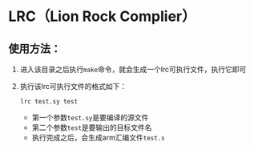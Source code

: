 # LRC（Lion Rock Complier）

## 使用方法：
1. 进入该目录之后执行`make`命令，就会生成一个lrc可执行文件，执行它即可
2. 执行该lrc可执行文件的格式如下：
   
   ```lrc test.sy test```
   
   * 第一个参数`test.sy`是要编译的源文件
   * 第二个参数`test`是要输出的目标文件名
   * 执行完成之后，会生成arm汇编文件`test.s`